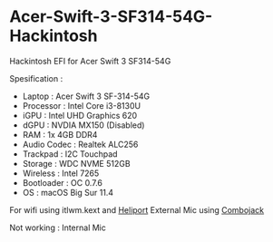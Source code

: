 # Acer-Swift-3-SF314-54G-Hackintosh
Hackintosh EFI for Acer Swift 3 SF314-54G

Spesification :
- Laptop : Acer Swift 3 SF-314-54G
- Processor : Intel Core i3-8130U 
- iGPU : Intel UHD Graphics 620
- dGPU : NVDIA MX150 (Disabled)
- RAM : 1x 4GB DDR4
- Audio Codec : Realtek ALC256
- Trackpad : I2C Touchpad
- Storage : WDC NVME 512GB
- Wireless : Intel 7265
- Bootloader : OC 0.7.6
- OS : macOS Big Sur 11.4

For wifi using itlwm.kext and [Heliport](https://openintelwireless.github.io/HeliPort/)
External Mic using [Combojack](https://github.com/hackintosh-stuff/ComboJack)

Not working : Internal Mic